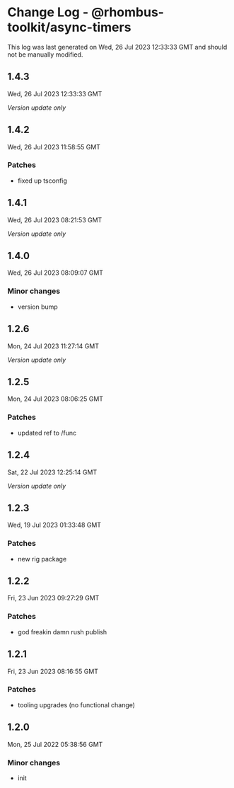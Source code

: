 # Change Log - @rhombus-toolkit/async-timers

This log was last generated on Wed, 26 Jul 2023 12:33:33 GMT and should not be manually modified.

## 1.4.3
Wed, 26 Jul 2023 12:33:33 GMT

_Version update only_

## 1.4.2
Wed, 26 Jul 2023 11:58:55 GMT

### Patches

- fixed up tsconfig

## 1.4.1
Wed, 26 Jul 2023 08:21:53 GMT

_Version update only_

## 1.4.0
Wed, 26 Jul 2023 08:09:07 GMT

### Minor changes

- version bump

## 1.2.6
Mon, 24 Jul 2023 11:27:14 GMT

_Version update only_

## 1.2.5
Mon, 24 Jul 2023 08:06:25 GMT

### Patches

- updated ref to /func

## 1.2.4
Sat, 22 Jul 2023 12:25:14 GMT

_Version update only_

## 1.2.3
Wed, 19 Jul 2023 01:33:48 GMT

### Patches

- new rig package

## 1.2.2
Fri, 23 Jun 2023 09:27:29 GMT

### Patches

- god freakin damn rush publish

## 1.2.1
Fri, 23 Jun 2023 08:16:55 GMT

### Patches

- tooling upgrades (no functional change)

## 1.2.0
Mon, 25 Jul 2022 05:38:56 GMT

### Minor changes

- init

